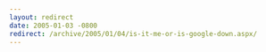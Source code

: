 ```yaml
---
layout: redirect
date: 2005-01-03 -0800
redirect: /archive/2005/01/04/is-it-me-or-is-google-down.aspx/
---
```

